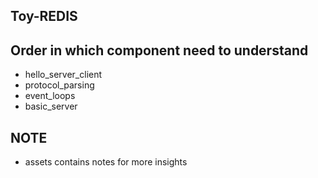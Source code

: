 ## Toy-REDIS

## Order in which component need to understand
- hello_server_client
- protocol_parsing
- event_loops 
- basic_server 

## NOTE
- assets contains notes for more insights
